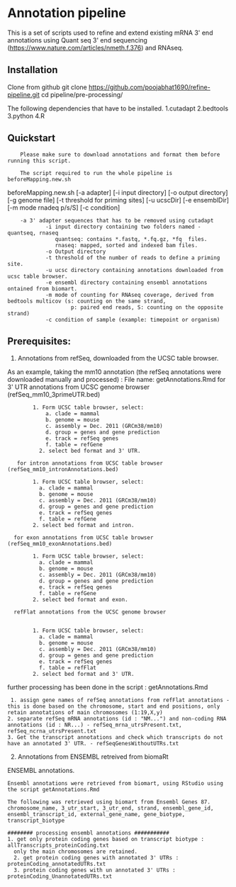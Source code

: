 # Annotation pipeline

This is a set of scripts used to refine and extend existing mRNA 3' end annotations using Quant seq 3' end sequencing 	 (https://www.nature.com/articles/nmeth.f.376) and RNAseq. 

## Installation

Clone from github
git clone https://github.com/poojabhat1690/refine-pipeline.git
cd pipeline/pre-processing/

The following dependencies that have to be installed. 
	1.cutadapt
	2.bedtools
	3.python
	4.R

## Quickstart

		Please make sure to download annotations and format them before running this script. 

		The script required to run the whole pipeline is beforeMapping.new.sh

beforeMapping.new.sh [-a adapter] [-i input directory] [-o output directory] [-g genome file] [-t threshold for priming sites]
[-u ucscDir] [-e ensemblDir] [-m mode rnadeq p/s/S] [-c condition]
 
 
 		-a 3' adapter sequences that has to be removed using cutadapt
                -i input directory containing two folders named - quantseq, rnaseq
                   quantseq: contains *.fastq, *.fq.gz, *fq  files. 
                   rnaseq: mapped, sorted and indexed bam files. 
                -o Output directory
                -t threshold of the number of reads to define a priming site.
                -u ucsc directory containing annotations downloaded from ucsc table browser. 
                -e ensembl directory containing ensembl annotations ontained from biomart. 
                -m mode of counting for RNAseq coverage, derived from bedtools multicov (s: counting on the same strand, 
                        p: paired end reads, S: counting on the opposite strand)
                -c condition of sample (example: timepoint or organism)
                
           
 ## Prerequisites: 
 
 
 
 1. Annotations from refSeq, downloaded from the UCSC table browser. 
 
 
 As an example, taking the mm10 annotation (the refSeq annotations were downloaded manually and processed) : File name: getAnnotations.Rmd
    for 3' UTR annotations from UCSC genome browser (refSeq_mm10_3primeUTR.bed) 
    
            1. Form UCSC table browser, select:
                a. clade = mammal 
                b. genome = mouse
                c. assembly = Dec. 2011 (GRCm38/mm10)
                d. group = genes and gene prediction
                e. track = refSeq genes
                f. table = refGene
              2. select bed format and 3' UTR. 
              
       for intron annotations from UCSC table browser (refSeq_mm10_intronAnnotations.bed)
     
          	1. Form UCSC table browser, select:
              a. clade = mammal 
              b. genome = mouse
              c. assembly = Dec. 2011 (GRCm38/mm10)
              d. group = genes and gene prediction
              e. track = refSeq genes
              f. table = refGene
            2. select bed format and intron. 

      for exon annotations from UCSC table browser (refSeq_mm10_exonAnnotations.bed)
     
            1. Form UCSC table browser, select:
              a. clade = mammal 
              b. genome = mouse
              c. assembly = Dec. 2011 (GRCm38/mm10)
              d. group = genes and gene prediction
              e. track = refSeq genes
              f. table = refGene
            2. select bed format and exon. 

      refFlat annotations from the UCSC genome browser 
     
	
            1. Form UCSC table browser, select:
              a. clade = mammal 
              b. genome = mouse
              c. assembly = Dec. 2011 (GRCm38/mm10)
              d. group = genes and gene prediction
              e. track = refSeq genes
              f. table = refFlat
            2. select bed format and 3' UTR. 
further processing has been done in the script : getAnnotations.Rmd
     
     1. assign gene names of refSeq annotations from refFlat annotations - this is done based on the chromosome, start and end positions, only retain annotations of main chromosomes (1:19,X,y)
	2. separate refSeq mRNA annotations (id : "NM...") and non-coding RNA annotations (id : NR...) - refSeq_mrna_utrsPresent.txt,  refSeq_ncrna_utrsPresent.txt
	3. Get the transcript annotations and check which transcripts do not have an annotated 3' UTR. - refSeqGenesWithoutUTRs.txt
	


 2. Annotations from ENSEMBL retreived from biomaRt
 
ENSEMBL annotations. 

    Ensembl annotations were retrieved from biomart, using RStudio using the script getAnnotations.Rmd

    The following was retrieved using biomart from Ensembl Genes 87. 
    chromosome_name, 3_utr_start, 3_utr_end, strand, ensembl_gene_id, ensembl_transcript_id, external_gene_name, gene_biotype, transcript_biotype
    
    ######## processing ensembl annotations ###########
    1. get only protein coding genes based on transcript biotype : allTranscripts_proteinCoding.txt
	  only the main chromosomes are retained.
	  2. get protein coding genes with annotated 3' UTRs : proteinCoding_annotatedUTRs.txt
	  3. protein coding genes with un annotated 3' UTRs : proteinCoding_UnannotatedUTRs.txt
	

 

